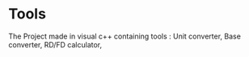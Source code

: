 # Tools
The Project made in visual c++ containing tools : Unit converter, Base converter, RD/FD calculator, 
